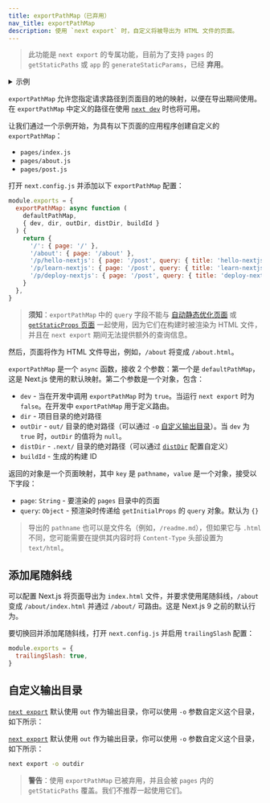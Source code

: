 ```yaml
---
title: exportPathMap（已弃用）
nav_title: exportPathMap
description: 使用 `next export` 时，自定义将被导出为 HTML 文件的页面。
---
```




> 此功能是 `next export` 的专属功能，目前为了支持 `pages` 的 `getStaticPaths` 或 `app` 的 `generateStaticParams`，已经 **弃用**。

<details>
  <summary>示例</summary>
  
- [静态导出](https://github.com/vercel/next.js/tree/canary/examples/with-static-export)

</details>

`exportPathMap` 允许您指定请求路径到页面目的地的映射，以便在导出期间使用。在 `exportPathMap` 中定义的路径在使用 [`next dev`](/docs/app/api-reference/next-cli#development) 时也将可用。

让我们通过一个示例开始，为具有以下页面的应用程序创建自定义的 `exportPathMap`：

- `pages/index.js`
- `pages/about.js`
- `pages/post.js`

打开 `next.config.js` 并添加以下 `exportPathMap` 配置：

```js filename="next.config.js"
module.exports = {
  exportPathMap: async function (
    defaultPathMap,
    { dev, dir, outDir, distDir, buildId }
  ) {
    return {
      '/': { page: '/' },
      '/about': { page: '/about' },
      '/p/hello-nextjs': { page: '/post', query: { title: 'hello-nextjs' } },
      '/p/learn-nextjs': { page: '/post', query: { title: 'learn-nextjs' } },
      '/p/deploy-nextjs': { page: '/post', query: { title: 'deploy-nextjs' } },
    }
  },
}
```

> **须知**：`exportPathMap` 中的 `query` 字段不能与 [自动静态优化页面](/docs/pages/building-your-application/rendering/automatic-static-optimization) 或 [`getStaticProps` 页面](/docs/pages/building-your-application/data-fetching/get-static-props) 一起使用，因为它们在构建时被渲染为 HTML 文件，并且在 `next export` 期间无法提供额外的查询信息。

然后，页面将作为 HTML 文件导出，例如，`/about` 将变成 `/about.html`。

`exportPathMap` 是一个 `async` 函数，接收 2 个参数：第一个是 `defaultPathMap`，这是 Next.js 使用的默认映射。第二个参数是一个对象，包含：

- `dev` - 当在开发中调用 `exportPathMap` 时为 `true`。当运行 `next export` 时为 `false`。在开发中 `exportPathMap` 用于定义路由。
- `dir` - 项目目录的绝对路径
- `outDir` - `out/` 目录的绝对路径（可以通过 `-o` [自定义输出目录](#自定义输出目录)）。当 `dev` 为 `true` 时，`outDir` 的值将为 `null`。
- `distDir` - `.next/` 目录的绝对路径（可以通过 [`distDir`](/docs/pages/api-reference/next-config-js/distDir) 配置自定义）
- `buildId` - 生成的构建 ID

返回的对象是一个页面映射，其中 `key` 是 `pathname`，`value` 是一个对象，接受以下字段：

- `page`: `String` - 要渲染的 `pages` 目录中的页面
- `query`: `Object` - 预渲染时传递给 `getInitialProps` 的 `query` 对象。默认为 `{}`

> 导出的 `pathname` 也可以是文件名（例如，`/readme.md`），但如果它与 `.html` 不同，您可能需要在提供其内容时将 `Content-Type` 头部设置为 `text/html`。

## 添加尾随斜线

可以配置 Next.js 将页面导出为 `index.html` 文件，并要求使用尾随斜线，`/about` 变成 `/about/index.html` 并通过 `/about/` 可路由。这是 Next.js 9 之前的默认行为。

要切换回并添加尾随斜线，打开 `next.config.js` 并启用 `trailingSlash` 配置：

```js filename="next.config.js"
module.exports = {
  trailingSlash: true,
}
```
## 自定义输出目录

<AppOnly>

[`next export`](/docs/app/building-your-application/deploying/static-exports) 默认使用 `out` 作为输出目录，你可以使用 `-o` 参数自定义这个目录，如下所示：

</AppOnly>

<PagesOnly>

[`next export`](/docs/pages/building-your-application/deploying/static-exports) 默认使用 `out` 作为输出目录，你可以使用 `-o` 参数自定义这个目录，如下所示：

</PagesOnly>

```bash 
next export -o outdir
```

> **警告**：使用 `exportPathMap` 已被弃用，并且会被 `pages` 内的 `getStaticPaths` 覆盖。我们不推荐一起使用它们。